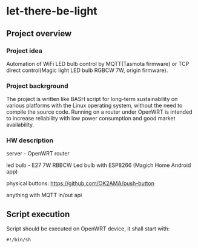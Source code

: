 # let-there-be-light
## Project overview
### Project idea

Automation of WiFi LED bulb control by MQTT(Tasmota firmware) or TCP direct control(Magic light LED bulb RGBCW 7W, origin firmware). 

### Project backrground

The project is written like BASH script for long-term sustainability on various platforms with the Linux operating system, without the need to compile the source code. Running on a router under OpenWRT is intended to increase reliability with low power consumption and good market availability.

### HW description

server - OpenWRT router

led bulb - E27 7W RBBCW Led bulb with ESP8266 (Magich Home Android app)

physical buttons: https://github.com/OK2AMA/push-button

anything with MQTT in/out api


## Script execution

Script should be executed on OpenWRT device, it shall start with:

```
#!/bin/sh
```

